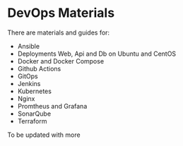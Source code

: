 # DevOps Materials

There are materials and guides for:

- Ansible
- Deployments Web, Api and Db on Ubuntu and CentOS
- Docker and Docker Compose
- Github Actions
- GitOps
- Jenkins
- Kubernetes
- Nginx
- Promtheus and Grafana
- SonarQube
- Terraform

To be updated with more

